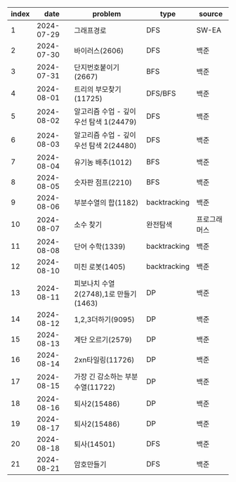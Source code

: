 
|index|date|problem|type|source|
|---|---|---|---|---|
|1|2024-07-29|그래프경로|DFS|SW-EA|
|2|2024-07-30|바이러스(2606)|DFS|백준|
|3|2024-07-31|단지번호붙이기(2667)|BFS|백준|
|4|2024-08-01|트리의 부모찾기(11725)|DFS/BFS|백준|
|5|2024-08-02|알고리즘 수업 - 깊이 우선 탐색 1(24479)|DFS|백준|
|6|2024-08-03|알고리즘 수업 - 깊이 우선 탐색 2(24480)|DFS|백준|
|7|2024-08-04|유기농 배추(1012)|BFS|백준|
|8|2024-08-05|숫자판 점프(2210)|BFS|백준|
|9|2024-08-06|부분수열의 합(1182)|backtracking|백준|
|10|2024-08-07|소수 찾기|완전탐색|프로그래머스|
|11|2024-08-08|단어 수학(1339)|backtracking|백준|
|12|2024-08-10|미친 로봇(1405)|backtracking|백준|
|13|2024-08-11|피보나치 수열2(2748),1로 만들기(1463)|DP|백준|
|14|2024-08-12|1,2,3더하기(9095)|DP|백준|
|15|2024-08-13|계단 오르기(2579)|DP|백준|
|16|2024-08-14|2xn타일링(11726)|DP|백준|
|17|2024-08-15|가장 긴 감소하는 부분 수열(11722)|DP|백준|
|18|2024-08-16|퇴사2(15486)|DP|백준|
|19|2024-08-17|퇴사2(15486)|DP|백준|
|20|2024-08-18|퇴사(14501)|DFS|백준|
|21|2024-08-21|암호만들기|DFS|백준|